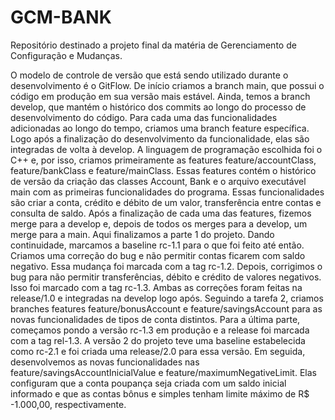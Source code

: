 # GCM-BANK
Repositório destinado a projeto final da matéria de Gerenciamento de Configuração e Mudanças.

O modelo de controle de versão que está sendo utilizado durante o desenvolvimento é o GitFlow.
De início criamos a branch main, que possui o código em produção em sua versão mais estável.
Ainda, temos a branch develop, que mantém o histórico dos commits ao longo do processo de desenvolvimento do código.
Para cada uma das funcionalidades adicionadas ao longo do tempo, criamos uma branch feature específica.
Logo após a finalização do desenvolvimento da funcionalidade, elas são integradas de volta à develop.
A linguagem de programação escolhida foi o C++ e, por isso, criamos primeiramente as features feature/accountClass, feature/bankClass e feature/mainClass.
Essas features contém o histórico de versão da criação das classes Account, Bank e o arquivo executável main com as primeiras funcionalidades do programa.
Essas funcionalidades são criar a conta, crédito e débito de um valor, transferência entre contas e consulta de saldo.
Após a finalização de cada uma das features, fizemos merge para a develop e, depois de todos os merges para a develop, um merge para a main.
Aqui finalizamos a parte 1 do projeto.
Dando continuidade, marcamos a baseline rc-1.1 para o que foi feito até então.
Criamos uma correção do bug e não permitir contas ficarem com saldo negativo. Essa mudança foi marcada com a tag rc-1.2.
Depois, corrigimos o bug para não permitir transferências, débito e crédito de valores negativos. Isso foi marcado com a tag rc-1.3.
Ambas as correções foram feitas na release/1.0 e integradas na develop logo após.
Seguindo a tarefa 2, criamos branches features feature/bonusAccount e feature/savingsAccount para as novas funcionalidades de tipos de conta distintos.
Para a última parte, começamos pondo a versão rc-1.3 em produção e a release foi marcada com a tag rel-1.3.
A versão 2 do projeto teve uma baseline estabelecida como rc-2.1 e foi criada uma release/2.0 para essa versão.
Em seguida, desenvolvemos as novas funcionalidades nas feature/savingsAccountInicialValue e feature/maximumNegativeLimit.
Elas configuram que a conta poupança seja criada com um saldo inicial informado e que as contas bônus e simples tenham limite máximo de R$ -1.000,00, respectivamente.
